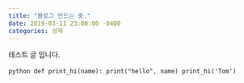 ```yaml
---
title: "블로그 만드는 중."
date: 2019-03-11 23:00:00 -0400
categories: 성재
---
```

테스트 글 입니다.

​```python
def print_hi(name):
  print("hello", name)
  print_hi('Tom')
​```
